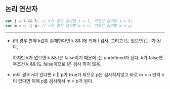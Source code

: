 ## 논리 연산자

```javascript
var j = k && l; // k가 참인 값이면 j = l, 거짓인 값이면 j = k;
var m = n || p; // n이 참인 값이면 m = n, 거짓인 값이면 m = p;
```
---
* j의 경우 만약 k값이 존재한다면 k && l에 의해 l 검사. 그리고 l도 있으면 j는 l가 된다.

    하지만 k가 없으면 k && l은 false이기 때문에 j는 undefined가 된다. 
k가 false면 무조건 k && l도 false이므로 l은 검사 하지 않음.

* m의 경우 n이 있다면 n || p가 true가 되므로 p는 검사하지않고 바로 m = n
만약 n이 없다면 이제 p를 검사해서 m = p가 된다.
